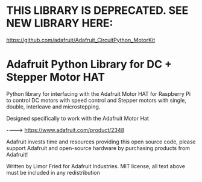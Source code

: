 # THIS LIBRARY IS DEPRECATED. SEE NEW LIBRARY HERE:
https://github.com/adafruit/Adafruit_CircuitPython_MotorKit


Adafruit Python Library for DC + Stepper Motor HAT
=======================

Python library for interfacing with the Adafruit Motor HAT for Raspberry Pi to control DC motors with speed control and Stepper motors with single, double, interleave and microstepping.

Designed specifically to work with the Adafruit Motor Hat

----> https://www.adafruit.com/product/2348

Adafruit invests time and resources providing this open source code, please support Adafruit and open-source hardware by purchasing products from Adafruit!

Written by Limor Fried for Adafruit Industries.
MIT license, all text above must be included in any redistribution
